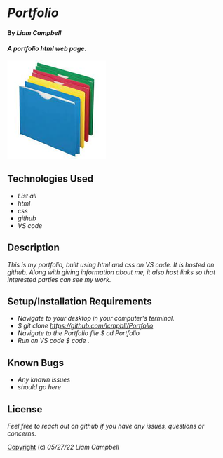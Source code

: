 # _Portfolio_

#### By _**Liam Campbell**_

#### _A portfolio html web page._

![An image of some folders](img/portfolio.jpeg)

## Technologies Used

* _List all_
* _html_
* _css_
* _github_
* _VS code_

## Description

_This is my portfolio, built using html and css on VS code. It is hosted on github. Along with giving information about me, it also host links so that interested parties can see my work._

## Setup/Installation Requirements

* _Navigate to your desktop in your computer's terminal._
* _$ git clone https://github.com/lcmpbll/Portfolio_
* _Navigate to the Portfolio file $ cd Portfolio_
* _Run on VS code $ code ._




## Known Bugs

* _Any known issues_
* _should go here_

## License

_Feel free to reach out on github if you have any issues, questions or concerns._

[Copyright](LICENSE) (c) _05/27/22_ _Liam Campbell_